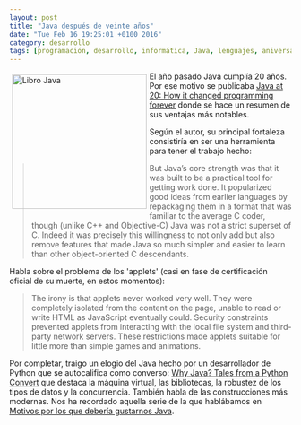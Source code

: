 ```yaml
---
layout: post
title: "Java después de veinte años"
date: "Tue Feb 16 19:25:01 +0100 2016"
category: desarrollo
tags: [programación, desarrollo, informática, Java, lenguajes, aniversarios]
---
```






<a href="https://www.flickr.com/photos/fernand0/1258470901" title="Libro Java"><img src="https://c2.staticflickr.com/2/1054/1258470901_bc297e80cd_m.jpg" width="240"  alt="Libro Java" style="float:left; margin:5px"></a>
El año pasado Java cumplía 20 años. Por ese motivo se publicaba [Java at 20: How it changed programming forever](http://www.infoworld.com/article/2923773/java/java-at-20-how-java-changed-programming-forever.html) donde se hace un resumen de sus ventajas más notables. 

Según el autor, su principal fortaleza consistiría en ser una herramienta para tener el trabajo hecho:

> But Java’s core strength was that it was built to be a practical tool for getting work done. It popularized good ideas from earlier languages by repackaging them in a format that was familiar to the average C coder, though (unlike C++ and Objective-C) Java was not a strict superset of C. Indeed it was precisely this willingness to not only add but also remove features that made Java so much simpler and easier to learn than other object-oriented C descendants.

Habla sobre el problema de los 'applets' (casi en fase de certificación oficial de su muerte, en estos momentos):

> The irony is that applets never worked very well. They were completely isolated from the content on the page, unable to read or write HTML as JavaScript eventually could. Security constraints prevented applets from interacting with the local file system and third-party network servers. These restrictions made applets suitable for little more than simple games and animations.

Por completar, traigo un elogio del Java hecho por un desarrollador de Python que se autocalifica como converso: [Why Java? Tales from a Python Convert](http://sookocheff.com/post/java/why-java/) que destaca la máquina virtual, las bibliotecas, la robustez de los tipos de datos y la concurrencia. También habla de las construcciones más modernas. Nos ha recordado aquella serie de la que hablábamos en [Motivos por los que debería gustarnos Java](http://fernand0.github.io/Motivos-Java_Mola/).
